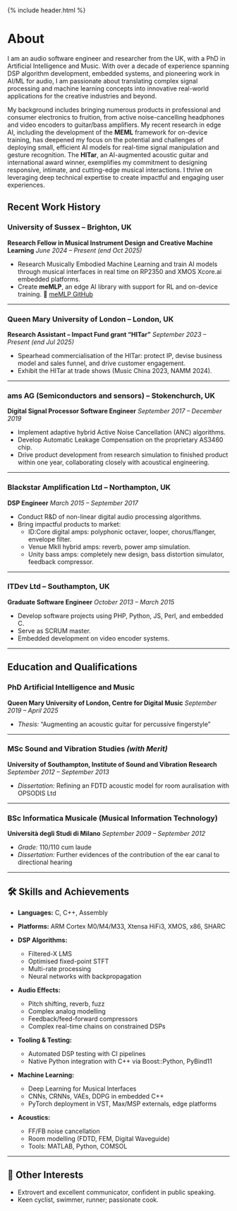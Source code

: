 {% include header.html %}

# About

I am an audio software engineer and researcher from the UK, with a PhD in Artificial Intelligence and Music. With over a decade of experience spanning DSP algorithm development, embedded systems, and pioneering work in AI/ML for audio, I am passionate about translating complex signal processing and machine learning concepts into innovative real-world applications for the creative industries and beyond.

My background includes bringing numerous products in professional and consumer electronics to fruition, from active noise-cancelling headphones and video encoders to guitar/bass amplifiers. My recent research in edge AI, including the development of the **MEML** framework for on-device training, has deepened my focus on the potential and challenges of deploying small, efficient AI models for real-time signal manipulation and gesture recognition. The **HITar**, an AI-augmented acoustic guitar and international award winner, exemplifies my commitment to designing responsive, intimate, and cutting-edge musical interactions. I thrive on leveraging deep technical expertise to create impactful and engaging user experiences.

## Recent Work History

### **University of Sussex** – Brighton, UK
**Research Fellow in Musical Instrument Design and Creative Machine Learning**
*June 2024 – Present (end Oct 2025)*

*   Research Musically Embodied Machine Learning and train AI models through musical interfaces in real time on RP2350 and XMOS Xcore.ai embedded platforms.
*   Create **meMLP**, an edge AI library with support for RL and on-device training.
    🔗 [meMLP GitHub](https://github.com/MusicallyEmbodiedML/memlp)
---

### **Queen Mary University of London** – London, UK
**Research Assistant – Impact Fund grant “HITar”**
*September 2023 – Present (end Jul 2025)*

*   Spearhead commercialisation of the HITar: protect IP, devise business model and sales funnel, and drive customer engagement.
*   Exhibit the HITar at trade shows (Music China 2023, NAMM 2024).
---

### **ams AG (Semiconductors and sensors)** – Stokenchurch, UK
**Digital Signal Processor Software Engineer**
*September 2017 – December 2019*

*   Implement adaptive hybrid Active Noise Cancellation (ANC) algorithms.
*   Develop Automatic Leakage Compensation on the proprietary AS3460 chip.
*   Drive product development from research simulation to finished product within one year, collaborating closely with acoustical engineering.
---

### **Blackstar Amplification Ltd** – Northampton, UK
**DSP Engineer**
*March 2015 – September 2017*

*   Conduct R&D of non-linear digital audio processing algorithms.
*   Bring impactful products to market:
    *   ID\:Core digital amps: polyphonic octaver, looper, chorus/flanger, envelope filter.
    *   Venue MkII hybrid amps: reverb, power amp simulation.
    *   Unity bass amps: completely new design, bass distortion simulator, feedback compressor.
---

### **ITDev Ltd** – Southampton, UK
**Graduate Software Engineer**
*October 2013 – March 2015*

*   Develop software projects using PHP, Python, JS, Perl, and embedded C.
*   Serve as SCRUM master.
*   Embedded development on video encoder systems.
---

## Education and Qualifications

### PhD Artificial Intelligence and Music
**Queen Mary University of London, Centre for Digital Music**
*September 2019 – April 2025*

*   *Thesis:* “Augmenting an acoustic guitar for percussive fingerstyle”
---

### MSc Sound and Vibration Studies *(with Merit)*
**University of Southampton, Institute of Sound and Vibration Research**
*September 2012 – September 2013*

*   *Dissertation:* Refining an FDTD acoustic model for room auralisation with OPSODIS Ltd
---

### BSc Informatica Musicale (Musical Information Technology)
**Università degli Studi di Milano**
*September 2009 – September 2012*

*   *Grade:* 110/110 cum laude
*   *Dissertation:* Further evidences of the contribution of the ear canal to directional hearing
---

## 🛠️ Skills and Achievements

* **Languages:** C, C++, Assembly
* **Platforms:** ARM Cortex M0/M4/M33, Xtensa HiFi3, XMOS, x86, SHARC
* **DSP Algorithms:**

  * Filtered-X LMS
  * Optimised fixed-point STFT
  * Multi-rate processing
  * Neural networks with backpropagation
* **Audio Effects:**

  * Pitch shifting, reverb, fuzz
  * Complex analog modelling
  * Feedback/feed-forward compressors
  * Complex real-time chains on constrained DSPs
* **Tooling & Testing:**

  * Automated DSP testing with CI pipelines
  * Native Python integration with C++ via Boost::Python, PyBind11
* **Machine Learning:**

  * Deep Learning for Musical Interfaces
  * CNNs, CRNNs, VAEs, DDPG in embedded C++
  * PyTorch deployment in VST, Max/MSP externals, edge platforms
* **Acoustics:**

  * FF/FB noise cancellation
  * Room modelling (FDTD, FEM, Digital Waveguide)
  * Tools: MATLAB, Python, COMSOL

---

## 🎸 Other Interests

* Extrovert and excellent communicator, confident in public speaking.
* Keen cyclist, swimmer, runner; passionate cook.
